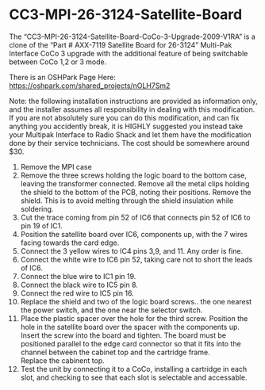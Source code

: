 # CC3-MPI-26-3124-Satellite-Board
The “CC3-MPI-26-3124-Satellite-Board-CoCo-3-Upgrade-2009-V1RA” is a clone of the “Part # AXX-7119 Satellite Board for 26-3124” Multi-Pak Interface CoCo 3 upgrade with the additional feature of being switchable between CoCo 1,2 or 3 mode.

There is an OSHPark Page Here: https://oshpark.com/shared_projects/nOLH7Sm2

Note: the following installation instructions are provided as information
only, and the installer assumes all responsibility in dealing with this
modification.  If you are not absolutely sure you can do this 
modification, and can fix anything you accidently break, it is HIGHLY
suggested you instead take your Multipak Interface to Radio Shack and let 
them have the modification done by their service technicians.  The cost
should be somewhere around $30.

  1. Remove the MPI case
  2. Remove the three screws holding the logic board to the bottom case, 
  leaving the transformer connected.  Remove all the metal clips holding 
  the shield to the bottom of the PCB, noting their positions.  Remove 
  the shield.  This is to avoid melting through the shield insulation 
  while soldering.
  3. Cut the trace coming from pin 52 of IC6 that connects pin 52 of IC6 
  to pin 19 of IC1.
  4. Position the satellite board over IC6, components up, with the 7 
  wires facing towards the card edge.
  5. Connect the 3 yellow wires to IC4 pins 3,9, and 11.  Any order is 
  fine.
  6. Connect the white wire to IC6 pin 52, taking care not to short the 
  leads of IC6.
  7. Connect the blue wire to IC1 pin 19.
  8. Connect the black wire to IC5 pin 8.
  9. Connect the red wire to IC5 pin 16.
  10. Replace the shield and two of the logic board screws.. the one 
  nearest the power switch, and the one near the selector switch.
  11. Place the plastic spacer over the hole for the third screw. 
  Position the hole in the satellite board over the spacer with the 
  components up.  Insert the screw into the board and tighten.  The board 
  must be positioned parallel to the edge card connector so that it fits 
  into the channel between the cabinet top and the cartridge frame.  
  Replace the cabinent top.
  12. Test the unit by connecting it to a CoCo, installing a cartridge in 
  each slot, and checking to see that each slot is selectable and 
  accessable.


